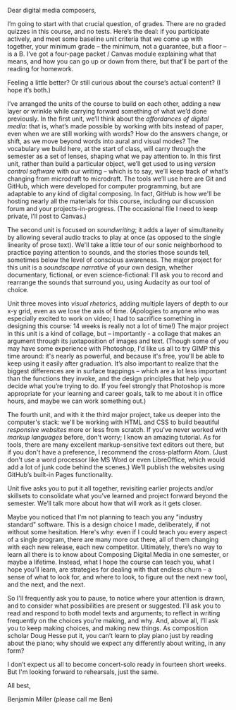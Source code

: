 Dear digital media composers,

I’m going to start with that crucial question, of grades. There are no graded quizzes in this course, and no tests. Here’s the deal: if you participate actively, and meet some baseline unit criteria that we come up with together, your minimum grade – the minimum, not a guarantee, but a floor – is a B. I’ve got a four-page packet / Canvas module explaining what that means, and how you can go up or down from there, but that’ll be part of the reading for homework.

Feeling a little better? Or still curious about the course’s actual content? (I hope it’s both.)

I’ve arranged the units of the course to build on each other, adding a new layer or wrinkle while carrying forward something of what we’d done previously. In the first unit, we’ll think about the *affordances of digital media*: that is, what’s made possible by working with bits instead of paper, even when we are still working with words? How do the answers change, or shift, as we move beyond words into aural and visual modes? The vocabulary we build here, at the start of class, will carry through the semester as a set of lenses, shaping what we pay attention to. In this first unit, rather than build a particular object, we’ll get used to using *version control software* with our writing – which is to say, we’ll keep track of what’s changing from microdraft to microdraft. The tools we’ll use here are Git and GitHub, which were developed for computer programming, but are adaptable to any kind of digital composing. In fact, GitHub is how we'll be hosting nearly all the materials for this course, including our discussion forum and your projects-in-progress. (The occasional file I need to keep private, I’ll post to Canvas.)

The second unit is focused on *soundwriting*; it adds a layer of simultaneity by allowing several audio tracks to play at once (as opposed to the single linearity of prose text). We'll take a little tour of our sonic neighborhood to practice paying attention to sounds, and the stories those sounds tell, sometimes below the level of conscious awareness. The major project for this unit is a *soundscape narrative* of your own design, whether documentary, fictional, or even science-fictional: I'll ask you to record and rearrange the sounds that surround you, using Audacity as our tool of choice.

Unit three moves into *visual rhetorics*, adding multiple layers of depth to our x-y grid, even as we lose the axis of time. (Apologies to anyone who was especially excited to work on video; I had to sacrifice something in designing this course: 14 weeks is really not a lot of time!) The major project in this unit is a kind of collage, but – importantly - a collage that makes an argument through its juxtaposition of images and text. (Though some of you may have some experience with Photoshop, I'd like us all to try GIMP this time around: it's nearly as powerful, and because it's free, you'll be able to keep using it easily after graduation. It’s also important to realize that the biggest differences are in surface trappings – which are a lot less important than the functions they invoke, and the design principles that help you decide what you’re trying to do. If you feel strongly that Photoshop is more appropriate for your learning and career goals, talk to me about it in office hours, and maybe we can work something out.)

The fourth unit, and with it the third major project, take us deeper into the computer's stack: we'll be working with HTML and CSS to build beautiful *responsive websites* more or less from scratch. If you've never worked with *markup languages* before, don't worry; I know an amazing tutorial. As for tools, there are many excellent markup-sensitive text editors out there, but if you don't have a preference, I recommend the cross-platform Atom. (Just don't use a word processor like MS Word or even LibreOffice, which would add a lot of junk code behind the scenes.) We’ll publish the websites using GitHub’s built-in Pages functionality.

Unit five asks you to put it all together, revisiting earlier projects and/or skillsets to consolidate what you’ve learned and project forward beyond the semester. We’ll talk more about how that will work as it gets closer.

Maybe you noticed that I'm not planning to teach you any "industry standard" software. This is a design choice I made, deliberately, if not without some hesitation. Here's why: even if I could teach you every aspect of a single program, there are many more out there, all of them changing with each new release, each new competitor. Ultimately, there’s no way to learn all there is to know about Composing Digital Media in one semester, or maybe a lifetime. Instead, what I hope the course can teach you, what I hope you’ll learn, are strategies for dealing with that endless churn – a sense of what to look for, and where to look, to figure out the next new tool, and the next, and the next.

So I'll frequently ask you to pause, to notice where your attention is drawn, and to consider what possibilities are present or suggested. I’ll ask you to read and respond to both model texts and arguments; to reflect in writing frequently on the choices you’re making, and why. And, above all, I’ll ask you to keep making choices, and making new things. As composition scholar Doug Hesse put it, you can’t learn to play piano just by reading about the piano; why should we expect any differently about writing, in any form?

I don’t expect us all to become concert-solo ready in fourteen short weeks. But I'm looking forward to rehearsals, just the same.

All best,

Benjamin Miller
(please call me Ben)
